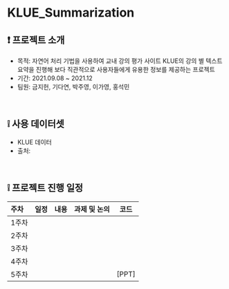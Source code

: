 # KLUE_Summarization


## ❗ 프로젝트 소개
- 목적: 자연어 처리 기법을 사용하여 교내 강의 평가 사이트 KLUE의 강의 별 텍스트 요약을 진행해 보다 직관적으로 사용자들에게 유용한 정보를 제공하는 프로젝트
- 기간: 2021.09.08 ~ 2021.12
- 팀원: 금지헌, 기다연, 박주영, 이가영, 홍석민 <br>
<br>


## ❕ 사용 데이터셋
- KLUE 데이터 <br>
- 출처: 
<br>

## ❕ 프로젝트 진행 일정  

|   주차   |   일정   |   내용   |   과제 및 논의   |   코드   |
|:----------------------------|:----------------------------:|:--------------------:|:-------------------:|:-----------------:|
|  1주차  |  |  | |
|  2주차  |  |  | |
|  3주차  |  |  |  | | 
|  4주차  |  |  | | |
|  5주차  |  |  | | [PPT] | 
